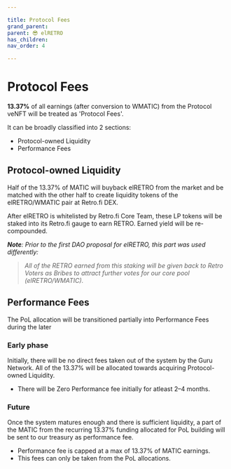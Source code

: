 ```yaml
---

title: Protocol Fees
grand_parent:
parent: 😎 elRETRO
has_children:
nav_order: 4

---
```


# Protocol Fees
**13.37%** of all earnings (after conversion to WMATIC) from the Protocol veNFT will be treated as 'Protocol Fees'.

It can be broadly classified into 2 sections:
- Protocol-owned Liquidity
- Performance Fees

## Protocol-owned Liquidity
Half of the 13.37% of MATIC will buyback elRETRO from the market and be matched with the other half to create liquidity tokens of the elRETRO/WMATIC pair at Retro.fi DEX.

After elRETRO is whitelisted by Retro.fi Core Team, these LP tokens will be staked into its Retro.fi gauge to earn RETRO. Earned yield will be re-compounded.

***Note**: Prior to the first DAO proposal for elRETRO, this part was used differently:*
> *All of the RETRO earned from this staking will be given back to Retro Voters as Bribes to attract further votes for our core pool (elRETRO/WMATIC).*




## Performance Fees
The PoL allocation will be transitioned partially into Performance Fees during the later


### Early phase
Initially, there will be no direct fees taken out of the system by the Guru Network. All of the 13.37% will be allocated towards acquiring Protocol-owned Liquidity.
- There will be Zero Performance fee initially for atleast 2–4 months.

### Future
Once the system matures enough and there is sufficient liquidity, a part of the MATIC from the recurring 13.37% funding allocated for PoL building will be sent to our treasury as performance fee.
- Performance fee is capped at a max of 13.37% of MATIC earnings.
- This fees can only be taken from the PoL allocations.
